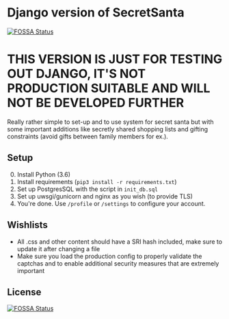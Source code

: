 # Django version of SecretSanta
[![FOSSA Status](https://app.fossa.io/api/projects/git%2Bgithub.com%2FTaaviE%2FSecretSanta.svg?type=shield)](https://app.fossa.io/projects/git%2Bgithub.com%2FTaaviE%2FSecretSanta?ref=badge_shield)

# THIS VERSION IS JUST FOR TESTING OUT DJANGO, IT'S NOT PRODUCTION SUITABLE AND WILL NOT BE DEVELOPED FURTHER
Really rather simple to set-up and to use system for secret santa but with some important additions like secretly shared
shopping lists and gifting constraints (avoid gifts between family members for ex.).

## Setup
0. Install Python (3.6)
1. Install requirements (`pip3 install -r requirements.txt`)
2. Set up PostgresSQL with the script in `init_db.sql`
3. Set up uwsgi/gunicorn and nginx as you wish (to provide TLS)
4. You're done. Use `/profile` or `/settings` to configure your account.

## Wishlists

* All .css and other content should have a SRI hash included, make sure to update it after changing a file
* Make sure you load the production config to properly validate the captchas and to enable additional security measures that are extremely important

## License
[![FOSSA Status](https://app.fossa.io/api/projects/git%2Bgithub.com%2FTaaviE%2FSecretSanta.svg?type=large)](https://app.fossa.io/projects/git%2Bgithub.com%2FTaaviE%2FSecretSanta?ref=badge_large)
